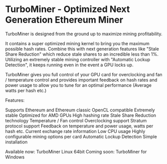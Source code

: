 # TurboMiner - Optimized Next Generation Ethereum Miner

TurboMiner is designed from the ground up to maximize mining profitability.

It contains a super optimized mining kernel to bring you the maximum possible hash rates.
Combine this with next generation features like "Stale Share Reduction" which reduce stale shares to an incredible less than 1%.
Utilizing an extremely stable mining controller with "Automatic Lockup Detection", it keeps running even in the event a GPU locks up.

TurboMiner gives you full control of your GPU card for overclocking and fan / temperature control and provides important feedback on hash rates and power usage to allow you to tune for an optimal performance (Average watts per hash etc.)

Features:

Supports Ethereum and Ethereum classic
OpenCL compatible
Extremely stable
Optimized for AMD GPUs
High hashing rate
Stale Share Reduction technology
Temperature / Fan control
Overclocking support
Stratum protocol support
Feedback on temperature and power usage, watts per hash etc.
Current exchange rate information
Low CPU usage
Highly configurable mining options per card
Automatic Lockup Detection
Simple installation

Available now: TurboMiner Linux 64bit
Coming soon: TurboMiner for Windows
